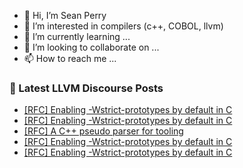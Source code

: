- 👋 Hi, I’m Sean Perry
- 👀 I’m interested in compilers (c++, COBOL, llvm)
- 🌱 I’m currently learning ...
- 💞️ I’m looking to collaborate on ...
- 📫 How to reach me ...

<!---
s66perry/s66perry is a ✨ special ✨ repository because its `README.md` (this file) appears on your GitHub profile.
You can click the Preview link to take a look at your changes.
--->
### 📕 Latest LLVM Discourse Posts

<!-- DISCOURSE-LLVM:START -->
- [[RFC] Enabling -Wstrict-prototypes by default in C](https://discourse.llvm.org/t/rfc-enabling-wstrict-prototypes-by-default-in-c/60521/8)
- [[RFC] Enabling -Wstrict-prototypes by default in C](https://discourse.llvm.org/t/rfc-enabling-wstrict-prototypes-by-default-in-c/60521/7)
- [[RFC] A C++ pseudo parser for tooling](https://discourse.llvm.org/t/rfc-a-c-pseudo-parser-for-tooling/59217/39)
- [[RFC] Enabling -Wstrict-prototypes by default in C](https://discourse.llvm.org/t/rfc-enabling-wstrict-prototypes-by-default-in-c/60521/6)
- [[RFC] Enabling -Wstrict-prototypes by default in C](https://discourse.llvm.org/t/rfc-enabling-wstrict-prototypes-by-default-in-c/60521/5)
<!-- DISCOURSE-LLVM:END -->
